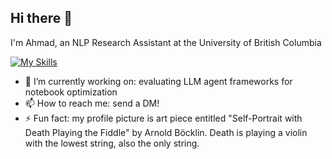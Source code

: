 ## Hi there 👋
I'm Ahmad, an NLP Research Assistant at the University of British Columbia

[![My Skills](https://skillicons.dev/icons?i=nodejs,html,css,express,anaconda,bash,docker,firebase,git,jest,linux,mysql,php,postgres,postman,py,pytorch,react,supabase,tensorflow,vscode )](https://skillicons.dev)

- 🔭 I’m currently working on: evaluating LLM agent frameworks for notebook optimization
- 📫 How to reach me: send a DM!
- ⚡ Fun fact: my profile picture is art piece entitled "Self-Portrait with Death Playing the Fiddle" by Arnold Böcklin. Death is playing a violin with the lowest string, also the only string. 

<!--
**ahmadsm1/ahmadsm1** is a ✨ _special_ ✨ repository because its `README.md` (this file) appears on your GitHub profile.

Here are some ideas to get you started:

- 🔭 I’m currently working on ...
- 🌱 I’m currently learning ...
- 👯 I’m looking to collaborate on ...
- 🤔 I’m looking for help with ...
- 💬 Ask me about ...
- 📫 How to reach me: ...
- 😄 Pronouns: ...
- ⚡ Fun fact: ...
-->
